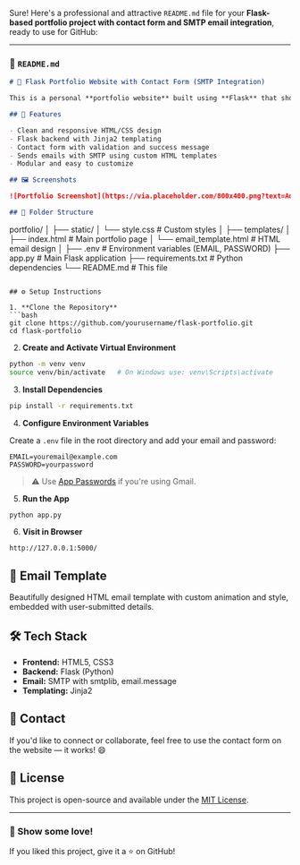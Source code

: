 Sure! Here's a professional and attractive `README.md` file for your **Flask-based portfolio project with contact form and SMTP email integration**, ready to use for GitHub:

---

### 📄 `README.md`

```markdown
# 💼 Flask Portfolio Website with Contact Form (SMTP Integration)

This is a personal **portfolio website** built using **Flask** that showcases your profile and projects. It includes a fully functional **contact form** that sends emails using **SMTP** and custom **HTML email templates**.

## 🚀 Features

- Clean and responsive HTML/CSS design
- Flask backend with Jinja2 templating
- Contact form with validation and success message
- Sends emails with SMTP using custom HTML templates
- Modular and easy to customize

## 🖼️ Screenshots

![Portfolio Screenshot](https://via.placeholder.com/800x400.png?text=Add+Your+Screenshot+Here)

## 📂 Folder Structure

```
portfolio/
│
├── static/
│   └── style.css             # Custom styles
│
├── templates/
│   ├── index.html            # Main portfolio page
│   └── email_template.html   # HTML email design
│
├── .env                      # Environment variables (EMAIL, PASSWORD)
├── app.py                    # Main Flask application
├── requirements.txt          # Python dependencies
└── README.md                 # This file
```

## ⚙️ Setup Instructions

1. **Clone the Repository**
```bash
git clone https://github.com/yourusername/flask-portfolio.git
cd flask-portfolio
```

2. **Create and Activate Virtual Environment**
```bash
python -m venv venv
source venv/bin/activate   # On Windows use: venv\Scripts\activate
```

3. **Install Dependencies**
```bash
pip install -r requirements.txt
```

4. **Configure Environment Variables**

Create a `.env` file in the root directory and add your email and password:
```
EMAIL=youremail@example.com
PASSWORD=yourpassword
```

> ⚠️ Use [App Passwords](https://support.google.com/accounts/answer/185833?hl=en) if you're using Gmail.

5. **Run the App**
```bash
python app.py
```

6. **Visit in Browser**
```
http://127.0.0.1:5000/
```

## 💌 Email Template

Beautifully designed HTML email template with custom animation and style, embedded with user-submitted details.

## 🛠️ Tech Stack

- **Frontend:** HTML5, CSS3
- **Backend:** Flask (Python)
- **Email:** SMTP with smtplib, email.message
- **Templating:** Jinja2

## 📧 Contact

If you'd like to connect or collaborate, feel free to use the contact form on the website — it works! 😄

## 📃 License

This project is open-source and available under the [MIT License](LICENSE).

---

### 🌟 Show some love!

If you liked this project, give it a ⭐ on GitHub!

```
